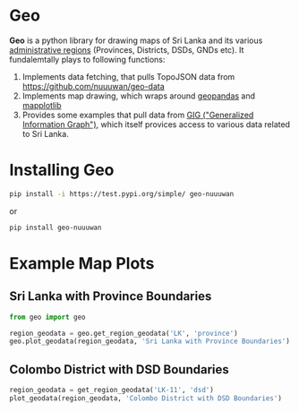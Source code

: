 # Geo

**Geo** is a python library for drawing maps of Sri Lanka and its various [administrative regions](https://en.wikipedia.org/wiki/Administrative_divisions_of_Sri_Lanka) (Provinces, Districts, DSDs, GNDs etc). It fundalemtally plays to following functions:
1. Implements data fetching, that pulls TopoJSON data from https://github.com/nuuuwan/geo-data
2. Implements map drawing, which wraps around [geopandas](https://geopandas.org/) and [mapplotlib](https://matplotlib.org/)
3. Provides some examples that pull data from [GIG ("Generalized Information Graph")](https://test.pypi.org/project/gig-nuuuwan/), which itself provices access to various data related to Sri Lanka.

# Installing Geo

```bash
pip install -i https://test.pypi.org/simple/ geo-nuuuwan
```

or

```bash
pip install geo-nuuuwan
```

# Example Map Plots

## Sri Lanka with Province Boundaries

```python
from geo import geo

region_geodata = geo.get_region_geodata('LK', 'province')
geo.plot_geodata(region_geodata, 'Sri Lanka with Province Boundaries')
```

## Colombo District with DSD Boundaries

```python
region_geodata = get_region_geodata('LK-11', 'dsd')
plot_geodata(region_geodata, 'Colombo District with DSD Boundaries')
```
